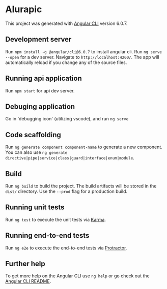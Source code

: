 # Alurapic

This project was generated with [Angular CLI](https://github.com/angular/angular-cli) version 6.0.7.

## Development server

Run `npm install -g @angular/cli@6.0.7` to install angular cli.
Run `ng serve --open` for a dev server. Navigate to `http://localhost:4200/`. The app will automatically reload if you change any of the source files.

## Running api application

Run `npm start` for api dev server.

## Debuging application

Go in 'debugging icon' (utilizing vscode), and run `ng serve`

## Code scaffolding

Run `ng generate component component-name` to generate a new component. You can also use `ng generate directive|pipe|service|class|guard|interface|enum|module`.

## Build

Run `ng build` to build the project. The build artifacts will be stored in the `dist/` directory. Use the `--prod` flag for a production build.

## Running unit tests

Run `ng test` to execute the unit tests via [Karma](https://karma-runner.github.io).

## Running end-to-end tests

Run `ng e2e` to execute the end-to-end tests via [Protractor](http://www.protractortest.org/).

## Further help

To get more help on the Angular CLI use `ng help` or go check out the [Angular CLI README](https://github.com/angular/angular-cli/blob/master/README.md).
